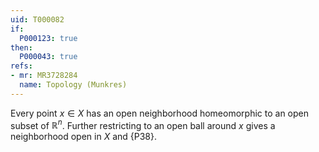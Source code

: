 ```yaml
---
uid: T000082
if:
  P000123: true
then:
  P000043: true
refs:
- mr: MR3728284
  name: Topology (Munkres)
---
```


Every point $x\in X$ has an open neighborhood homeomorphic to an open subset of $\mathbb R^n$.  Further restricting to an open ball around $x$ gives a neighborhood open in $X$ and {P38}.
